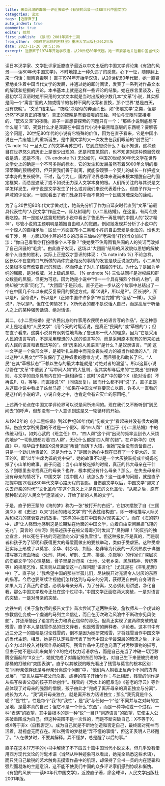 ```yaml
---
title: 来自异域的毒眼——评近滕直子《有狼的风景——读80年代中国文学》
categories: 论文
tags: [近滕直子]
auto_indent: true
comments: true
editor: 皎然
first_publish: 《读书》2001年第十二期
from_other: 《徜徉在思想的密林里》重庆大学出版社2012年版
date: 2023-11-26 08:51:06
excerpt: 近滕直子1974年开始学汉语，从20世纪80年代起，她一直紧紧地关注着中国当代文学的发展，并通过她的即时阅读，发表了一系列对作品文本的解读和挖掘的评论。本书基本上就是这样一些评论的结集。她在序言里谈及，在最初学习汉语时她所采用的文学文本就是当时出版的少数几本“文革”小说，其实都是同一个“寓言”里的人物或情节的各种不同的改写和置换，那个世界“总是白天，没有夜晚”。“文革”结束后，“夜晚”决堤似的奔涌而出，如“伤痕文学”之类，但那仍然“不是真正的夜晚”。真正的夜晚是有着狼嗥的孤独、可怕与无限时空接壤的、“既浓又深”的夜晚。直子一直想要探索的问题只有一个：“那些小说到底想写什么呢？”即，究竟什么才是深藏在中国当代小说中最黑暗底层的东西呢？
---
```

读日本汉学家、文学批评家近滕直子最近以中文出版的中国文学评论集《有狼的风景——读80年代中国文学》，不时地撞上一种久违了的感觉，心下一怔，随即翻上来一句话：眼睛真毒啊！
直子1974年开始学汉语，从20世纪80年代起，她一直紧紧地关注着中国当代文学的发展，并通过她的即时阅读，发表了一系列对作品文本的解读和挖掘的评论。本书基本上就是这样一些评论的结集。她在序言里谈及，在最初学习汉语时她所采用的文学文本就是当时出版的少数几本“文革”小说，其实都是同一个“寓言”里的人物或情节的各种不同的改写和置换，那个世界“总是白天，没有夜晚”。“文革”结束后，“夜晚”决堤似的奔涌而出，如“伤痕文学”之类，但那仍然“不是真正的夜晚”。真正的夜晚是有着狼嗥的孤独、可怕与无限时空接壤的、“既浓又深”的夜晚。直子一直想要探索的问题只有一个：“那些小说到底想写什么呢？”即，究竟什么才是深藏在中国当代小说中最黑暗底层的东西呢？要解答这个问题，20世纪80年代的小说有它特殊的价值，因为在直子看来，它是中国小说在一片废墟上的重新诞生，是中国文学的又一次发生在我们眼前的“创世纪”：
{% note  %}
一旦灭亡了的文学再苏生时，它到底想说什么？
我不知道，这种题目在世界悠久的历史上是很少出现的，还是司空见惯的，也不知道对这种题目旁观者是清，还是不清。
{% endnote %}
无论如何，中国20世纪80年代文学在世界文学史上的确是一个不可多得的标本，它的发生和发展虽然有着5000年文明的根深蒂固的预期视野，但只要我们善于剥离，就能像观察一个婴儿的成长一样把握文学本身的生长规律。不过，迄今为止，国内评论界总体来说尚未根本摆脱自己的固定框架，而总是遮蔽了或不如说无力深入文学本身的根。人们所关注的与其说是文学怎样发生，毋宁说是文学发生了什么或对我们来说代表着什么。但直子作为一个异域的评论家，一眼就看出了我们处身其中而不觉的一个民族灵魂深处的躁动。

为了与20世纪80年代文学做对比，她首先分析了作为自延安时代直到“文革”前最具代表性的“人民文学”作品之一，即赵树理的《小二黑结婚》。在这里，有两点使我吃惊。其一是她从这篇短短的小说中看出了鲁迅所一再批判的中国人的“奴才精神”，尽管小说的主题明明是婚姻自由和人的觉醒。例如她发现并分析了小说中的一个惊人的自相矛盾：区长一方面宣布小二黑和小芹的自由恋爱是合法的，谁也无权干涉，另一方面却对小芹的45岁的母亲三仙姑的“老来俏”打扮当众加以干涉：“你自己看看你打扮得像个人不像？”使她受不住周围看热闹的人的笑话而改掉了自己风骚的“毛病”。由此直子发现，这场以“大团圆”结局的风波貌似思想的解放和个人自由的胜利，实际上正是奴才意识的体现：
{% note info %}
不论怎样，区长以不在意的口气所做的两件完全相反的事情的发言是缺乏说服力的。小二黑的父亲根本没有改变自己的想法，然而停止了对儿子结婚的干扰。为什么？是因为单纯的屈服，是对权威、对上级的屈服。
{% endnote %}
三仙姑同样是对权威和群众数量的屈服，但更为可悲，因为她是小说中“惟一一个具有强烈个性的人物”，最终却被“大家”同化了。“大团圆”于是形成。直子还进一步从这个故事中总结出了一个在中国几千年以来就反复采用的叙述方式，即“X说P，所以是P”。区长说P，所以是P。皇帝说P，所以是P（正如中国许许多多“奉旨完婚”的“佳话”一样）。大家说P，所以是P。但在任何情况下，X所代表的都不是说话人自己，而是高居于听话人之上的某种强势话语、绝对话语。

其二，《小二黑结婚》是“农民出身的作家用农民明白的语言写的作品”，在这种意义上是地道的“人民文学”（用今天的时髦话说，是真正“民间的”或“草根的”）；但在直子看来，这类小说具有讽刺性地背叛了鲁迅那一代人的理念。因为“它是采用人民的语言写的，不是采用理想的人民的语言写的，而是采用原本就有的历来如此的人民的语言和表现法写的”。但“历来的人民语言”是什么？是奴隶语言。“‘民’这一文字是一个象形文字，是被针扎进眼中而完全丧失视力的被当作奴隶的人”，所以这种“人民文学”不仅保存了这种奴隶的思维方式，而且强化和助长了它。“人民”在其“草根状态”下赖以生存的最大本能就是“对绝对者的渴望”。所以这篇小说尽管在“文革”中遭到了“写中间人物”的大批判，但其实却与后来的“三突出”创作原则、与文学的自杀具有内在的一脉相承性：这时“X说P”中的那个X（绝对话语）不再说P、Q，等等，而直接说“X”（同语反复），因而什么都不用“说”了。直子正是从这篇小说中看出了蛛丝马迹：“如果在中国文学将要灭亡以前，许多人一直看的是这样的小说的话，小说自身之中，也肯定会有它灭亡的原因吧。”

上述两个论点在中国文学评论界可以说是闻所未闻的。现在我们又不断听到“到民间去”的呼声，但却没有一个人意识到这是又一轮循环的开始。

从1942年的《小二黒结婚》到20世纪80年代的“伤痕文学”看起来并没有很大的跳跃。伤痕文学所揭露的不过是一个假X，即“四人帮”（相当于《小二黑结婚》中的传统习俗）。如刘心武的《班主任》中，“四人帮”这个词“出现的频率达到令人厌烦的地步”一切仇恨都对着‘四人帮’，无论什么都是‘四人帮’的错”。在卢新华的《伤痕》中，晓华由于相信X说母亲是“叛徒”而铸下大错，但她“完全没有责备自己，只是一个劲儿地责备X，这是为什么？”是因为她心中现在已有了一个更大的、真正的X，即“以华主席为首的党中央”，她的故事不过是一个大灰狼装扮成羊妈妈吃掉了小山羊的故事。直子问道：当小山羊被吃掉的时候，真正的伟大母亲在干什么？到哪里去寻找真正的母亲？也许，根本就没有什么母亲？那么，在失去母亲和没有母亲的情况下，中国文学（或中国人）该怎么办？这一连串的问题，就是直子把握中国20世纪80年代文学心路历程的钥匙。自伤痕文学以后，中国文学“迎来了失去母亲的时代”“文化革命”在这个意义上才是真正的文化革命，“从那之后，原有那种形式的‘人民文学’逐渐减少，开始了新的人民的文学”。

于是，直子把王蒙的《海的梦》称为一张“被打开的白纸”，它初次摆脱了自《三国演义》和《史记》以来“封闭的陆地文学”的“代表性结构图”，即一味地描写人际关系和权力的盛衰变迁的故事，“这样的手法在中国称为‘现实主义’”。而在《海的梦》中，却“让人强烈地感到这是长期粘在地面的中国文学，向着自由空间展翅飞翔的先兆”。莫言的《枯河》则描述孩子在被父母毒打时发出了“臭狗屎！”的反抗的独立宣言，并以死在干枯的河道里向父母“报仇雪恨”。但这种报仇不是真的，而是弱者和孩子为了证明和获得更大的母爱而做出的要挟举动，类似于受虐狂。这种受虐狂实际上形成了以莫言、余华、韩少功、刘恒、格非等为代表的一系列热衷于详细描写暴力流血场面（处刑、拷问、解剖、生育、排泄、杀戮等）的作家们“深层次的伤痕文学”的心理基础，骨子里是对母亲（土地、父老乡亲、民族精神、传统等等）的摇尾乞怜，莫言则从正面使这一心理问题“语言化”（尤其是在《丰乳肥臀》中）了。直子说：“我希望中国的那些半孤儿们，尽快脱开对充满令人讨厌的东西的描写。今后也要继续注视他们怎样达到与母亲的分离，获得更自由的自身语言···如果人为了真正的讲述，必须与母亲分离，为了分离，又必须利用讲述，净化自我，那么中国文学现今正处在这个过程中。”中国文学正面临两大突破，一是对语言的突破，一是对母亲的突破。

史铁生的《关于詹牧师的报告文学》首次尝试了这两种突破。詹牧师从一个虔诚的宗教信徒变成一个虔诚的马列主义信徒，而且在历次政治风浪中不断改宗见风使舵”，并逐渐悟出了语言的无力和真正信仰的渺茫。但真正实现了这两种突破的是残雪。直子本人是残雪作品的日文译者，也是残雪的解释者、评论者。这本书中有近三分之一的篇幅是讨论残雪的，倒不是因为她研究残雪，才将残雪当作中国文学的当代主题，相反，她是在认定残雪代表了当代中国文学最深层的暗流之后，才决心全力以赴投入对残雪作品的研究。残雪作品中无疑也充满了对污秽事物的描写，但由于她不是以此来向某个X的绝对权力话语求告，而是自己充当了冲破一切污秽腾空而起的“X女士”，她就完成了对龌龊的东西的净化，对自己生下来便被扔进的尿桶的打破和“突围表演”。直子以其敏锐的眼光看出了残雪与莫言的根本区别：在“同母亲依存还是与母亲分离这个问题”中，“他们两人朝着正反两个不同的方向发展”，“莫言从描写被父母杀害、虐待的孩子开始创作；与此相反，残雪的创作是从描写杀害父母的孩子开始创作”。残雪的《污水上的肥阜泡》《苍老的浮云》等作品体现了对母亲的强烈的憎恨，孩子由此才“完成了离开母亲的真正独立与分离”，成长为大人。“我”离开母亲独立，就是离开权力话语独立；那么“我究竟是什么呢？”是“性”。性是每个“我”的“我性”，是“我”与任何一个“他”不同并与之对峙的立足地，是最本真的自己；但它不是一个什么“东西”，而是一种冲动或一个过程，一种“表演”的欲望，其中最根本的是一种“说”一目卩“创造语言”的欲望，它使主人公突破重围成为自己。但这种突围不是一次性的，而是不断突破自己：X不等于X，或X等于非x（自我否定）。成为自己就是不断地创造和否定自己，最终面对死神而活着，凝视虚无而存在。所以残雪的梦就是“弄不懂的事情”，但这正表明人已经醒了。“人在做梦时，不要其解释。弄不懂梦，总是醒了以后的事。”

直子在这本17万字的小书中解读了不下四五十篇中国当代小说文本，但几乎没有借用西方现代文论的时髦术语（当然从种种迹象可以看出，她完全熟悉这些术语），而只凭自己敏锐的艺术触角去摸索作品中的肌理，却保持了全书一贯的内在逻辑和强烈而凝炼的主题意识，这不能不使我们中国的众多评论家们感到惊叹和惭愧。
《有狼的风景——读80年代中国文学》，近滕直子著，廖金球译，人民文学出版社2001年版。
